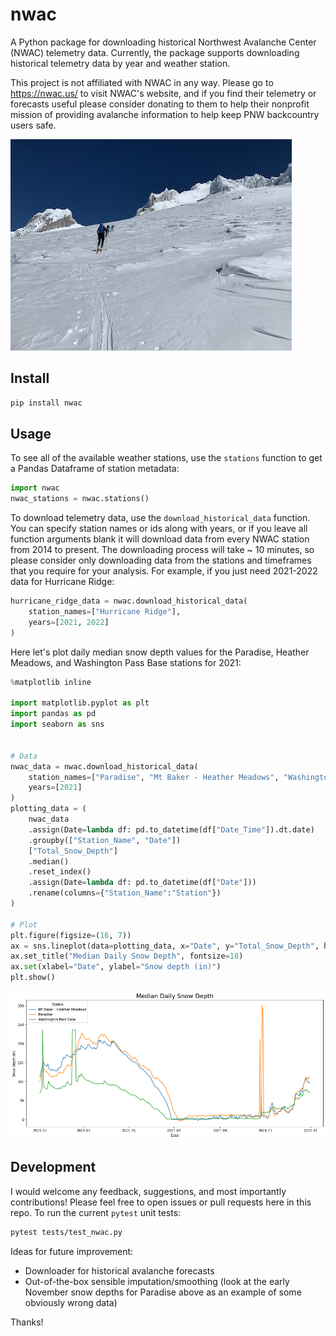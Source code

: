 # nwac

A Python package for downloading historical Northwest Avalanche Center (NWAC) telemetry data. Currently, the package supports downloading historical telemetry data by year and weather station. 

This project is not affiliated with NWAC in any way. Please go to https://nwac.us/ to visit NWAC's website, and if you find their telemetry or forecasts useful please consider donating to them to help their nonprofit mission of providing avalanche information to help keep PNW backcountry users safe.

![Backcountry skiers traversing to Illumination Saddle](hood.jpg)


## Install

```bash
pip install nwac
```

## Usage

To see all of the available weather stations, use the `stations` function to get a Pandas Dataframe of station metadata:

```python
import nwac
nwac_stations = nwac.stations()
```

To download telemetry data, use the `download_historical_data` function. You can specify station names or ids along with years, or if you leave all function arguments blank it will download data from every NWAC station from 2014 to present. The downloading process will take ~ 10 minutes, so please consider only downloading data from the stations and timeframes that you require for your analysis. For example, if you just need 2021-2022 data for Hurricane Ridge:

```python
hurricane_ridge_data = nwac.download_historical_data(
    station_names=["Hurricane Ridge"],
    years=[2021, 2022]
)
```

Here let's plot daily median snow depth values for the Paradise, Heather Meadows, and Washington Pass Base stations for 2021:

```python
%matplotlib inline

import matplotlib.pyplot as plt
import pandas as pd
import seaborn as sns


# Data
nwac_data = nwac.download_historical_data(
    station_names=["Paradise", "Mt Baker - Heather Meadows", "Washington Pass Base"],
    years=[2021]
)
plotting_data = (
    nwac_data
    .assign(Date=lambda df: pd.to_datetime(df["Date_Time"]).dt.date)
    .groupby(["Station_Name", "Date"])
    ["Total_Snow_Depth"]
    .median()
    .reset_index()
    .assign(Date=lambda df: pd.to_datetime(df["Date"]))
    .rename(columns={"Station_Name":"Station"})
)

# Plot
plt.figure(figsize=(16, 7))
ax = sns.lineplot(data=plotting_data, x="Date", y="Total_Snow_Depth", hue="Station")
ax.set_title("Median Daily Snow Depth", fontsize=18)
ax.set(xlabel="Date", ylabel="Snow depth (in)")
plt.show()
```

![Daily median snow depth plot](snow_depth_plot.png)


## Development

I would welcome any feedback, suggestions, and most importantly contributions! Please feel free to open issues or pull requests here in this repo. To run the current `pytest` unit tests:

```bash
pytest tests/test_nwac.py
```

Ideas for future improvement:

* Downloader for historical avalanche forecasts
* Out-of-the-box sensible imputation/smoothing (look at the early November snow depths for Paradise above as an example of some obviously wrong data)

Thanks!
